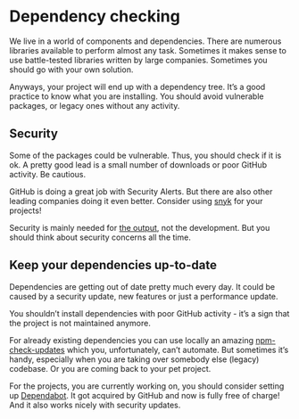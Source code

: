 # Dependency checking

We live in a world of components and dependencies. There are numerous libraries available to perform almost any task. Sometimes it makes sense to use battle-tested libraries written by large companies. Sometimes you should go with your own solution.

Anyways, your project will end up with a dependency tree. It’s a good practice to know what you are installing. You should avoid vulnerable packages, or legacy ones without any activity.

## Security

Some of the packages could be vulnerable. Thus, you should check if it is ok. A pretty good lead is a small number of downloads or poor GitHub activity. Be cautious.

GitHub is doing a great job with Security Alerts. But there are also other leading companies doing it even better. Consider using [snyk](https://snyk.io/) for your projects!

Security is mainly needed for [the output](../quality-output/security.md), not the development. But you should think about security concerns all the time.

## Keep your dependencies up-to-date

Dependencies are getting out of date pretty much every day. It could be caused by a security update, new features or just a performance update.

You shouldn’t install dependencies with poor GitHub activity - it’s a sign that the project is not maintained anymore.

For already existing dependencies you can use locally an amazing [npm-check-updates](https://www.npmjs.com/package/npm-check-updates) which you, unfortunately, can’t automate. But sometimes it’s handy, especially when you are taking over somebody else \(legacy\) codebase. Or you are coming back to your pet project.

For the projects, you are currently working on, you should consider setting up [Dependabot](https://dependabot.com). It got acquired by GitHub and now is fully free of charge! And it also works nicely with security updates.

